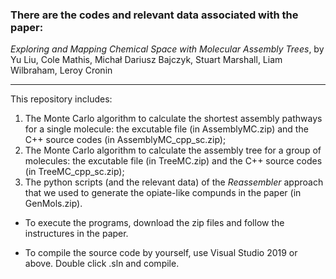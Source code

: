 ### There are the codes and relevant data associated with the paper:
*Exploring and Mapping Chemical Space with Molecular Assembly Trees*, by Yu Liu, Cole Mathis, Michał Dariusz Bajczyk, Stuart Marshall, Liam Wilbraham, Leroy Cronin

------

This repository includes:
1. The Monte Carlo algorithm to calculate the shortest assembly pathways for a single molecule: the excutable file (in AssemblyMC.zip) and the C++ source codes (in AssemblyMC_cpp_sc.zip);
2. The Monte Carlo algorithm to calculate the assembly tree for a group of molecules: the excutable file (in TreeMC.zip) and the C++ source codes (in TreeMC_cpp_sc.zip);
3. The python scripts (and the relevant data) of the *Reassembler* approach that we used to generate the opiate-like compunds in the paper (in GenMols.zip).


* To execute the programs, download the zip files and follow the instructures in the paper.

* To compile the source code by yourself, use Visual Studio 2019 or above. Double click .sln and compile.


